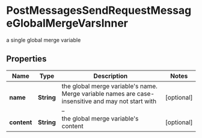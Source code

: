 

# PostMessagesSendRequestMessageGlobalMergeVarsInner

a single global merge variable

## Properties

| Name | Type | Description | Notes |
|------------ | ------------- | ------------- | -------------|
|**name** | **String** | the global merge variable&#39;s name. Merge variable names are case-insensitive and may not start with _ |  [optional] |
|**content** | **String** | the global merge variable&#39;s content |  [optional] |




